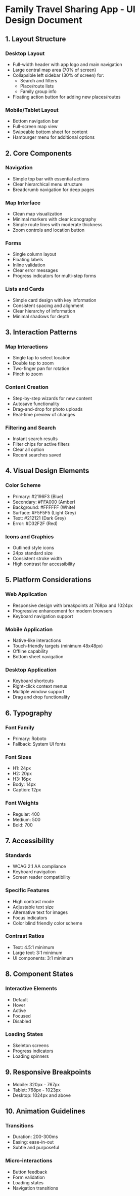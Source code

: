 # Family Travel Sharing App - UI Design Document

## 1. Layout Structure

### Desktop Layout
- Full-width header with app logo and main navigation
- Large central map area (70% of screen)
- Collapsible left sidebar (30% of screen) for:
  - Search and filters
  - Place/route lists
  - Family group info
- Floating action button for adding new places/routes

### Mobile/Tablet Layout
- Bottom navigation bar
- Full-screen map view
- Swipeable bottom sheet for content
- Hamburger menu for additional options

## 2. Core Components

### Navigation
- Simple top bar with essential actions
- Clear hierarchical menu structure
- Breadcrumb navigation for deep pages

### Map Interface
- Clean map visualization
- Minimal markers with clear iconography
- Simple route lines with moderate thickness
- Zoom controls and location button

### Forms
- Single column layout
- Floating labels
- Inline validation
- Clear error messages
- Progress indicators for multi-step forms

### Lists and Cards
- Simple card design with key information
- Consistent spacing and alignment
- Clear hierarchy of information
- Minimal shadows for depth

## 3. Interaction Patterns

### Map Interactions
- Single tap to select location
- Double tap to zoom
- Two-finger pan for rotation
- Pinch to zoom

### Content Creation
- Step-by-step wizards for new content
- Autosave functionality
- Drag-and-drop for photo uploads
- Real-time preview of changes

### Filtering and Search
- Instant search results
- Filter chips for active filters
- Clear all option
- Recent searches saved

## 4. Visual Design Elements

### Color Scheme
- Primary: #2196F3 (Blue)
- Secondary: #FFA000 (Amber)
- Background: #FFFFFF (White)
- Surface: #F5F5F5 (Light Grey)
- Text: #212121 (Dark Grey)
- Error: #D32F2F (Red)

### Icons and Graphics
- Outlined style icons
- 24px standard size
- Consistent stroke width
- High contrast for accessibility

## 5. Platform Considerations

### Web Application
- Responsive design with breakpoints at 768px and 1024px
- Progressive enhancement for modern browsers
- Keyboard navigation support

### Mobile Application
- Native-like interactions
- Touch-friendly targets (minimum 48x48px)
- Offline capability
- Bottom sheet navigation

### Desktop Application
- Keyboard shortcuts
- Right-click context menus
- Multiple window support
- Drag and drop functionality

## 6. Typography

### Font Family
- Primary: Roboto
- Fallback: System UI fonts

### Font Sizes
- H1: 24px
- H2: 20px
- H3: 16px
- Body: 14px
- Caption: 12px

### Font Weights
- Regular: 400
- Medium: 500
- Bold: 700

## 7. Accessibility

### Standards
- WCAG 2.1 AA compliance
- Keyboard navigation
- Screen reader compatibility

### Specific Features
- High contrast mode
- Adjustable text size
- Alternative text for images
- Focus indicators
- Color blind friendly color scheme

### Contrast Ratios
- Text: 4.5:1 minimum
- Large text: 3:1 minimum
- UI components: 3:1 minimum

## 8. Component States

### Interactive Elements
- Default
- Hover
- Active
- Focused
- Disabled

### Loading States
- Skeleton screens
- Progress indicators
- Loading spinners

## 9. Responsive Breakpoints

- Mobile: 320px - 767px
- Tablet: 768px - 1023px
- Desktop: 1024px and above

## 10. Animation Guidelines

### Transitions
- Duration: 200-300ms
- Easing: ease-in-out
- Subtle and purposeful

### Micro-interactions
- Button feedback
- Form validation
- Loading states
- Navigation transitions